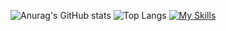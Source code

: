 ![Anurag's GitHub stats](https://github-readme-stats.vercel.app/api?username=jnzfxp&show_icons=true&theme=transparent)
![Top Langs](https://github-readme-stats.vercel.app/api/top-langs/?username=jnzfxp&hide_progress=true&theme=transparent)
[![My Skills](https://skillicons.dev/icons?i=js,java,cs,css,py,react,pytorch,tensorflow,vscode,nodejs)](https://skillicons.dev)

